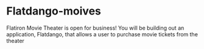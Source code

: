 # Flatdango-moives
Flatiron Movie Theater is open for business! You will be building out an application, Flatdango, that allows a user to purchase movie tickets from the theater
